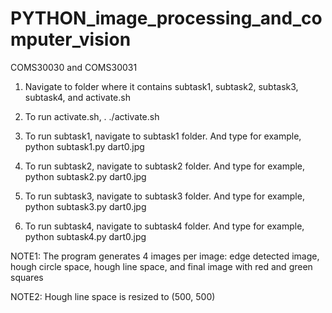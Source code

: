 # PYTHON_image_processing_and_computer_vision
COMS30030 and COMS30031

1. Navigate to folder where it contains subtask1, subtask2, subtask3, subtask4, and activate.sh

2. To run activate.sh,
. ./activate.sh

3. To run subtask1, navigate to subtask1 folder. And type for example,
python subtask1.py dart0.jpg

4. To run subtask2, navigate to subtask2 folder. And type for example,
python subtask2.py dart0.jpg

5. To run subtask3, navigate to subtask3 folder. And type for example,
python subtask3.py dart0.jpg

6. To run subtask4, navigate to subtask4 folder. And type for example,
python subtask4.py dart0.jpg

NOTE1: The program generates 4 images per image: edge detected image, hough circle space, hough line space, and final image with red and green squares

NOTE2: Hough line space is resized to (500, 500)
